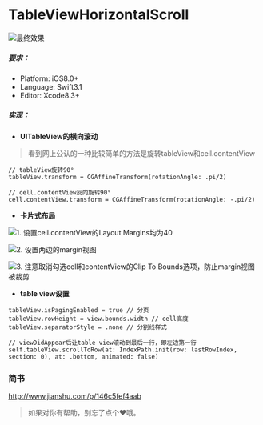# TableViewHorizontalScroll

![最终效果](http://upload-images.jianshu.io/upload_images/1334681-c7b1be638e1769fb.gif?imageMogr2/auto-orient/strip)

##### 要求：
- Platform: iOS8.0+ 
- Language: Swift3.1
- Editor: Xcode8.3+

##### 实现：
- **UITableView的横向滚动**

> 看到网上公认的一种比较简单的方法是旋转tableView和cell.contentView

```
// tableView旋转90°
tableView.transform = CGAffineTransform(rotationAngle: .pi/2)

// cell.contentView反向旋转90°
cell.contentView.transform = CGAffineTransform(rotationAngle: -.pi/2)
```
- **卡片式布局**

![**1. 设置cell.contentView的`Layout Margins`均为40**](http://upload-images.jianshu.io/upload_images/1334681-89b532dd0fa7e3eb.png?imageMogr2/auto-orient/strip%7CimageView2/2/w/1240)

![**2. 设置两边的margin视图**](http://upload-images.jianshu.io/upload_images/1334681-197929f1bc96c3d1.png?imageMogr2/auto-orient/strip%7CimageView2/2/w/1240)

![**3. 注意取消勾选cell和contentView的`Clip To Bounds`选项，防止margin视图被`裁剪`**](http://upload-images.jianshu.io/upload_images/1334681-081545574fb9909f.png?imageMogr2/auto-orient/strip%7CimageView2/2/w/1240)

- **table view设置**

```
tableView.isPagingEnabled = true // 分页
tableView.rowHeight = view.bounds.width // cell高度
tableView.separatorStyle = .none // 分割线样式

// viewDidAppear后让table view滚动到最后一行，即左边第一行
self.tableView.scrollToRow(at: IndexPath.init(row: lastRowIndex, section: 0), at: .bottom, animated: false)
```

### 简书
http://www.jianshu.com/p/146c5fef4aab
> 如果对你有帮助，别忘了点个❤️哦。
